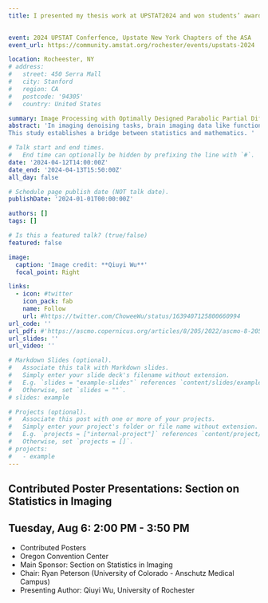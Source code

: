 ```yaml
---
title: I presented my thesis work at UPSTAT2024 and won students’ awards for Best Methodology Paper (Gold Medal Award)!
 

event: 2024 UPSTAT Conferfence, Upstate New York Chapters of the ASA
event_url: https://community.amstat.org/rochester/events/upstats-2024

location: Rocheester, NY
# address:
#   street: 450 Serra Mall
#   city: Stanford
#   region: CA
#   postcode: '94305'
#   country: United States

summary: Image Processing with Optimally Designed Parabolic Partial Differential Equation
abstract: 'In imaging denoising tasks, brain imaging data like functional magnetic resonance imaging (fMRI) or positron emission tomography (PET) scans often contain noise and artifacts. Kernel smoothing techniques are essential for smoothing these images and play a pivotal role in brain imaging analysis. While kernel smoothing has been extensively studied in statistics, certain challenges remain, especially in the multi-dimensional landscape. Many existing methods lack adaptive smoothing capabilities and numerical flexibility in high dimensional setting, hindering the achievement of optimal results. To address this, we present an efficient adaptive General Kernel Smoothing-Finite Element Method (GKS-FEM). This method exploits the equivalence between GKS and the general second-order parabolic partial differential equation (PDE) in high dimensions. Utilizing the Finite Element Method (FEM), we discretize the PDE, leading to efficient and robust numerical smoothing approaches.
This study establishes a bridge between statistics and mathematics. '

# Talk start and end times.
#   End time can optionally be hidden by prefixing the line with `#`.
date: '2024-04-12T14:00:00Z'
date_end: '2024-04-13T15:50:00Z'
all_day: false

# Schedule page publish date (NOT talk date).
publishDate: '2024-01-01T00:00:00Z'

authors: []
tags: []

# Is this a featured talk? (true/false)
featured: false

image:
  caption: 'Image credit: **Qiuyi Wu**'
  focal_point: Right

links:
  - icon: #twitter
    icon_pack: fab
    name: Follow
    url: #https://twitter.com/ChoweeWu/status/1639407125800660994
url_code: ''
url_pdf: #'https://ascmo.copernicus.org/articles/8/205/2022/ascmo-8-205-2022.pdf'
url_slides: ''
url_video: ''

# Markdown Slides (optional).
#   Associate this talk with Markdown slides.
#   Simply enter your slide deck's filename without extension.
#   E.g. `slides = "example-slides"` references `content/slides/example-slides.md`.
#   Otherwise, set `slides = ""`.
# slides: example

# Projects (optional).
#   Associate this post with one or more of your projects.
#   Simply enter your project's folder or file name without extension.
#   E.g. `projects = ["internal-project"]` references `content/project/deep-learning/index.md`.
#   Otherwise, set `projects = []`.
# projects:
#   - example
---
```


## Contributed Poster Presentations: Section on Statistics in Imaging
## Tuesday, Aug 6: 2:00 PM - 3:50 PM

- Contributed Posters 
- Oregon Convention Center 
- Main Sponsor: Section on Statistics in Imaging
- Chair: Ryan Peterson (University of Colorado - Anschutz Medical Campus)
- Presenting Author: Qiuyi Wu, University of Rochester

